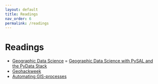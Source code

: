 ```yaml
---
layout: default
title: Readings 
nav_order: 6
permalink: /readings
---
```

# Readings
- [Geographic Data Science](https://darribas.org/gds_course/content/home.html)
= [Geographic Data Science with PySAL and the PyData Stack](https://geographicdata.science/book/intro.html)
- [Geohackweek](https://geohackweek.github.io)
- [Automating GIS-processes](https://automating-gis-processes.github.io/site/)


